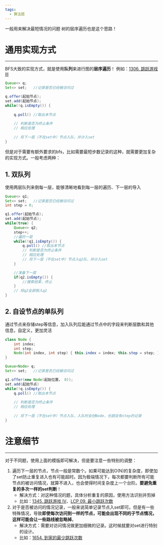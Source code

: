 ```yaml
---
tags:
  - 算法题
---
```

一般用来解决最短情况的问题
树的层序遍历也是这个思路！
# 通用实现方式
---
BFS大致的实现方式，就是使用**队列**来进行图的**层序遍历**！
例如：[1306. 跳跃游戏 III](https://leetcode.cn/problems/jump-game-iii/)
```java
Queue<> q;
Set<> set;   //记录是否已经被访问过

q.offer(起始节点);
set.add(起始节点);
while(!q.isEmpty()) {
	
	q.poll() //取出本节点
	
	// 判断是否为终止条件
	// 相应处理
	
	// 将下一层（不在set中）节点入队，并计入set
}
```


但是对于需要有额外要求的bfs，比如需要最短步数记录的这种，就需要更加复杂的实现方式。一般考虑两种：

## 1. 双队列
使用两层队列来倒每一层，能够清晰地看到每一层的遍历、下一层的导入
```java
Queue<> q1;
Set<> set;   //记录是否已经被访问过
int step = 0;

q1.offer(起始节点);
set.add(起始节点);
while(true) {
	Queue<> q2;
	step++;
	//遍历一层
	while(!q1.isEmpty()) {
		q.poll() //取出本节点
		// 判断是否为终止条件
		// 相应处理
		// 将下一层（不在set中）节点入q2队，并计入set
	}

	//准备下一层
	if(q2.isEmpty()) {
		//搜索结束，终止
	}
	// 将q2全部倒入q1
}
```
## 2. 自设节点的单队列
通过节点来存储step等信息，加入队列后能通过节点中的字段来判断层数和其他信息，自定义，更加灵活
```java
class Node { 
	int index; 
	int step; 
	Node(int index, int step) { this.index = index; this.step = step; } 
}

Queue<Node> q;
Set<> set;   //记录是否已经被访问过

q1.offer(new Node(起始位置， 0));
set.add(起始节点)
while(!q.isEmpty()) {
	q.poll() //取出本节点
	
	// 判断是否为终止条件
	// 相应处理
	
	// 将下一层（不在set中）节点入队，入队时会创Node，也就会有step的记录
}
```

# 注意细节
---
对于不同题，使用上面的模版即可解决，但是要注意一些特别的调整：
1. 遍历下一层的节点，节点一般是常数个。如果可能达到O(N)的复杂度，即使加了set防止重复进入也有可能超时。因为极端情况下，每次都要判断所有可能节点的被访问情况，就算不进入，也会使得时间复杂度上一个台阶。**要避免重复的多次一样的set判断**！
	- 解决方式：对这种情况的题，具体分析重复的原因，使用方法识别并剪掉
	- 比如：[1345. 跳跃游戏 IV](https://leetcode.cn/problems/jump-game-iv/)、[LCP 09. 最小跳跃次数](https://leetcode.cn/problems/zui-xiao-tiao-yue-ci-shu/)
1. 对于是否被访问的情况记录，一般来说简单记录节点入set即可。但是有一些特殊情况，导致**即使每次访问到一样的节点，可能会出现不同的子节点情况，这样可能会让一些路线被忽略掉**。
	- 解决方式：需要对访问情况做更加细微的记录。这时候就要对set进行特别的设计。
	- 比如：[1654. 到家的最少跳跃次数](https://leetcode.cn/problems/minimum-jumps-to-reach-home/)